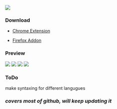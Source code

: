<img src="https://raw.githubusercontent.com/imfunniee/gitark/master/assets/top.png">

### Download

- <a href="https://chrome.google.com/webstore/detail/gitark/pajmlahbnmcmbfdmmcacaojpedjcdjgm">Chrome Extension</a>

- <a href="https://addons.mozilla.org/en-US/firefox/addon/gitark/">Firefox Addon</a>

### Preview

<img src="https://raw.githubusercontent.com/imfunniee/gitark/master/assets/preview/1.png">
<img src="https://raw.githubusercontent.com/imfunniee/gitark/master/assets/preview/2.png">
<img src="https://raw.githubusercontent.com/imfunniee/gitark/master/assets/preview/3.png">
<img src="https://raw.githubusercontent.com/imfunniee/gitark/master/assets/preview/4.png">

### ToDo

make syntaxing for different langugues

### *covers most of github, will keep updating it*
